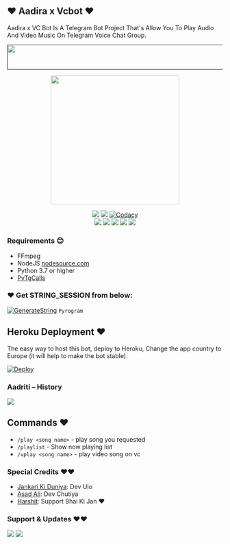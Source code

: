 ## ❤️ Aadira x Vcbot ❤️

Aadira  x VC Bot Is A Telegram Bot Project That's Allow You To Play Audio And Video Music On Telegram Voice Chat Group.

<p align="center"><a href=""> <img src="https://img.shields.io/badge/Copy%20Paster%20Ki%20Gand%20Main%20Land%20🙄😡%20Its%20Your%20Dad-black?style=for-the-badge&logo=heroku" width="720" height="58.45"/></a></p>

<p align="center"><a href="https://t.me/Shaitaan_bacchaa"><img src="https://telegra.ph/file/65f6a615fa340c96d52f8.jpg" width="300"></a></p>
<p align="center">
    <a href="https://www.python.org/" alt="made-with-python"> <img src="https://img.shields.io/badge/Made%20with-Python-black.svg?style=flat-square&logo=python&logoColor=blue&color=red" /></a>
    <a href="https://github.com/Adarshtiwari1305/Aadiraxvc/graphs/commit-activity" alt="Maintenance"> <img src="https://img.shields.io/badge/Maintained%3F-yes-red.svg?style=flat-square" /></a>
    <a href="https://app.codacy.com/gh/Adarshtiwari1305/Aadiraxvc/dashboard"> <img src="https://img.shields.io/codacy/grade/a723cb464d5a4d25be3152b5d71de82d?color=red&logo=codacy&style=flat-square" alt="Codacy" /></a><br>
    <a href="https://github.com/Adarshtiwari1305/Aadiraxvc"> <img src="https://img.shields.io/github/repo-size/Adarshtiwari1305/Aadiraxvc?color=red&logo=github&logoColor=blue&style=flat-square" /></a>
    <a href="https://github.com/Adarshtiwari1305/Aadiraxvc/commits/main"> <img src="https://img.shields.io/github/last-commit/Adarshtiwari1305/Aadiraxvc?color=red&logo=github&logoColor=blue&style=flat-square" /></a>
    <a href="https://github.com/Adarshtiwari1305/Aadiraxvc/issues"> <img src="https://img.shields.io/github/issues/?color=red&logo=github&logoColor=blue&style=flat-square" /></a>
    <a href="https://github.com/Adarshtiwari1305/Aadiraxvc/network/members"> <img src="https://img.shields.io/github/forks/Adarshtiwari1305/Aadiraxvc?color=red&logo=github&logoColor=blue&style=flat-square" /></a>  
    <a href="https://github.com/Adarshtiwari1305/Aadiraxvc/network/members"> <img src="https://img.shields.io/github/stars/Adarshtiwari1305/Aadiraxvc?color=red&logo=github&logoColor=blue&style=flat-square" /></a>  
</p>

<h3>Requirements 😊</h3>

- FFmpeg
- NodeJS [nodesource.com](https://nodesource.com/)
- Python 3.7 or higher
- [PyTgCalls](https://github.com/pytgcalls/pytgcalls)

### ❤️ Get STRING_SESSION from below:

[![GenerateString](https://img.shields.io/badge/repl.it-generateString-yellowgreen)](https://replit.com/@AssadAli/AsadMusic) ``Pyrogram``

## Heroku Deployment ❤️
The easy way to host this bot, deploy to Heroku, Change the app country to Europe (it will help to make the bot stable).

[![Deploy](https://www.herokucdn.com/deploy/button.svg)](https://heroku.com/deploy?template=https://github.com/jankarikiduniya/AsadAlexaVCBot)

### Aadriti – History

<a href="https://www.youtube.com/JankariKiDuniya"><img src="https://img.shields.io/badge/Join-Subscribe%20Support-blue.svg?style=for-the-badge&logo=YouTube"></a>

## Commands ❤️

- `/play <song name>` - play song you requested
- `/playlist` - Show now playing list
- `/vplay <song name>` - play video song on vc


### Special Credits ❤️❤️
- [Jankari Ki Duniya](https://github.com/jankarikiduniya): Dev Ulo
- [Asad Ali](https://t.me/Dr_Asad_Ali): Dev Chutiya
- [Harshit](https://t.me/HarshitSharma361): Support Bhai Ki Jan ❤️
### Support & Updates ❤️❤️
<a href="https://t.me/Aadriti_fed"><img src="https://img.shields.io/badge/Join-Group%20Support-blue.svg?style=for-the-badge&logo=Telegram"></a> <a href="https://t.me/jankarikiduniya"><img src="https://img.shields.io/badge/Join-Updates%20Channel-blue.svg?style=for-the-badge&logo=Telegram"></a>
